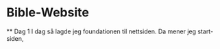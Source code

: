 # Bible-Website
 
** Dag 1
I dag så lagde jeg foundationen til nettsiden. Da mener jeg start-siden, 
